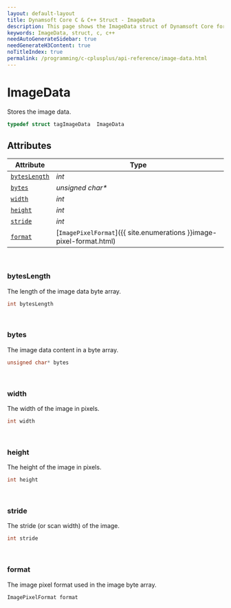 ```yaml
---
layout: default-layout
title: Dynamsoft Core C & C++ Struct - ImageData
description: This page shows the ImageData struct of Dynamsoft Core for C & C++ Language.
keywords: ImageData, struct, c, c++
needAutoGenerateSidebar: true
needGenerateH3Content: true
noTitleIndex: true
permalink: /programming/c-cplusplus/api-reference/image-data.html
---
```



# ImageData
Stores the image data.  

```cpp
typedef struct tagImageData  ImageData
```


## Attributes
    
| Attribute | Type |
|---------- | ---- |
| [`bytesLength`](#byteslength) | *int* |
| [`bytes`](#bytes) | *unsigned char\** |
| [`width`](#width) | *int* |
| [`height`](#height) | *int* |
| [`stride`](#stride) | *int* |
| [`format`](#format) | [`ImagePixelFormat`]({{ site.enumerations }}image-pixel-format.html) |


&nbsp;

### bytesLength
The length of the image data byte array. 
```cpp
int bytesLength
```

&nbsp;

### bytes
The image data content in a byte array. 
```cpp
unsigned char* bytes
```

&nbsp;

### width
The width of the image in pixels.  
```cpp
int width
```

&nbsp;

### height
The height of the image in pixels.  
```cpp
int height
```

&nbsp;

### stride
The stride (or scan width) of the image. 
```cpp
int stride
```

&nbsp;

### format
The image pixel format used in the image byte array. 
```cpp
ImagePixelFormat format
```
  

